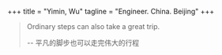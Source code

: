 +++
title = "Yimin, Wu"
tagline = "Engineer. China. Beijing"
+++

> Ordinary steps can also take a great trip.
>
> -- 平凡的脚步也可以走完伟大的行程

